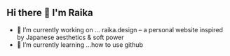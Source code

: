 ## Hi there 👋 I'm Raika
- 🔭 I’m currently working on ... raika.design – a personal website inspired by Japanese aesthetics & soft power
- 🌱 I’m currently learning ...how to use github

<!--
**raika-design/raika-design** is a ✨ _special_ ✨ repository because its `README.md` (this file) appears on your GitHub profile.

Here are some ideas to get you started:

- 🔭 I’m currently working on ... raika.design – a personal website inspired by Japanese aesthetics & soft power
- 🌱 I’m currently learning ...
- 👯 I’m looking to collaborate on ...
- 🤔 I’m looking for help with ...
- 💬 Ask me about ...
- 📫 How to reach me: ...
- 😄 Pronouns: ...
- ⚡ Fun fact: ...
-->
